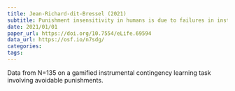 ```yaml
---
title: Jean-Richard-dit-Bressel (2021)
subtitle: Punishment insensitivity in humans is due to failures in instrumental contingency learning
date: 2021/01/01
paper_url: https://doi.org/10.7554/eLife.69594
data_url: https://osf.io/n7sdg/
categories:
tags:
---
```


Data from N=135 on a gamified instrumental contingency learning task involving avoidable punishments.
